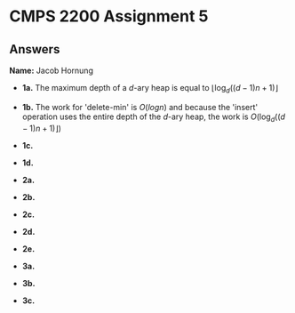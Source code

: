 # CMPS 2200 Assignment 5
## Answers

**Name:** Jacob Hornung



- **1a.**  The maximum depth of a $d$-ary heap is equal to $\lfloor \log_d \left( (d - 1)n + 1 \right) \rfloor$


- **1b.** The work for 'delete-min' is $O(log n)$ and because the 'insert' operation uses the entire depth of the $d$-ary heap, the work is $O(\log_d \left( (d - 1)n + 1 \right) \rfloor)$


- **1c.**

- **1d.**


- **2a.**


- **2b.**


- **2c.**

- **2d.**

- **2e.**



- **3a.**


- **3b.**


- **3c.**
